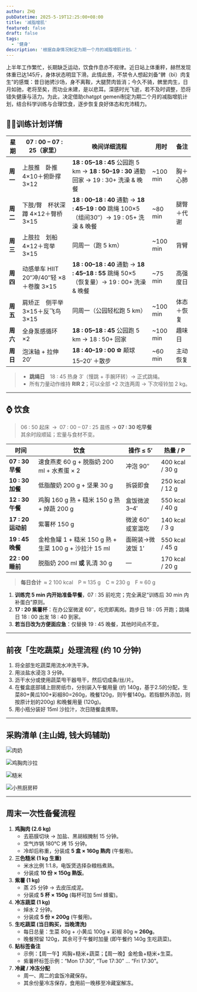 ```yaml
---
author: ZHQ
pubDatetime: 2025-5-19T12:25:00+08:00
title: '减脂增肌'
featured: false
draft: false
tags:
  - '健身'
description: '根据自身情况制定为期一个月的减脂增肌计划。'
---
```


上半年工作繁忙，长期缺乏运动，饮食作息亦不规律。近日站上体重秤，赫然发现体重已达145斤，身体状态明显下滑。此情此景，不禁令人想起刘备“髀（bì）肉复生”的感慨：<span class="text-red-400">昔日驰骋沙场，身不离鞍，大腿赘肉皆消；今久不骑，髀里肉生，日月如驰，老将至矣，而功业未建，是以悲耳。</span>深感时光飞逝，若不及时调整，恐将错失健康与活力。为此，决定借助chatgpt gemeni制定为期二个月的减脂增肌计划，结合科学训练与合理饮食，逐步恢复良好体态和充沛精力。

## 🏋️‍♂️训练计划详情

| 星期 | 07 : 00 – 07 : 25（家里） | 晚间详细流程 | 用时 | 备注 |
|------|---------------------------|--------------|------|------|
| **周一** | 上肢推 卧推 4×10＋俯卧撑 3×12 | **18 : 05–18 : 45** 公园跑 5 km → **18 : 50–19 : 30** 通勤回家 → 19 : 30+ 洗澡 & 晚餐 | ~100 min | 胸＋心肺 |
| **周二** | 下肢/臀 杯状深蹲 4×12＋臀桥 3×15 | **18 : 00–18 : 40** 通勤 → **18 : 45–19 : 00** 跳绳 100×5（组间30″）→ 19 : 05+ 洗澡 & 晚餐 | ~80 min | 腿臀＋代谢 |
| **周三** | 上肢拉 划船 4×12＋弯举 3×15 | 同周一（跑 5 km） | ~100 min | 背臂 |
| **周四** | 动感单车 HIIT 20″冲/40″轻 ×8 ＋卷腹 3×15 | **18 : 00–18 : 40** 通勤 → **18 : 45–18 : 55** 跳绳 50×5（恢复量）→ 19 : 00+ 洗澡 & 晚餐 | ~75 min | 高强度日 |
| **周五** | 肩矫正 侧平举 3×15＋反飞鸟 3×15 | 同周一（公园轻松跑 5 km） | ~100 min | 体态＋恢复 |
| **周六** | 全身泵感循环 ×2 | **18 : 05–18 : 45** 公园跑 5 km → 18 : 50+ 回家 | ~100 min | 趣味日 |
| **周日** | 泡沫轴 + 拉伸 20′ | **18 : 40–19 : 00** ⚽ 颠球 15–20′ ＋散步 | ~60 min | 主动恢复 |

> - **跳绳日** 18 : 45 热身 3′（慢跳 + 手腕环转）→ 正式跳绳。  
> - 所有力量动作维持 **RIR 2**；可以全部 +2 次连两周 → 下次哑铃加 2 kg。

---

## ⌚ 饮食
> 06 : 50 起床 → 07 : 00 – 07 : 25 晨练 → **07 : 30 吃早餐**  
> 其余时段顺延；宏量与食材不变。

| 时间 | 饮食 | 操作 ≤ 5′ | 热量 / P |
|------|-------------|-----------|----------|
| **07 : 30 早餐** | 速食燕麦 60 g + 脱脂奶 200 ml + 水煮蛋 × 2 | 冲泡 90″ | 400 kcal / 30 g |
| **10 : 30 加餐** | 低脂酸奶 200 g + 坚果 30 g | 拆袋即食 | 250 kcal / 12 g |
| **12 : 30 午餐** | 鸡胸 160 g 熟 + 糙米 150 g 熟 + 焯蔬 200 g | 盒饭微波 3–4′ | 550 kcal / 40 g |
| **17 : 20 运动前** | 紫薯杯 150 g | 微波 60″ 或室温吃 | 140 kcal / 3 g |
| **19 : 45 晚餐** | 金枪鱼罐 1 + 糙米 150 g 熟 + 生菜 100 g + 沙拉汁 15 ml | 面碗装→微波饭 1′ | 550 kcal / 45 g |
| **22 : 00 睡前** | 脱脂奶 200 ml **或** 乳清 30 g | — | 170 kcal / 20 g |

> **每日合计** ≈ 2 100 kcal P ≈ 135 g C ≈ 230 g F ≈ 60 g  

1. **训练完 5 min 内开始准备早餐**，07 : 35 前吃完；完全满足“训练后 30 min 内补蛋白”原则。  
2. **17 : 20 紫薯杯**：在办公室微波 60″，吃完即离岗。跑步日 18 : 05 开跑；跳绳日 18 : 00 出发 18 : 40 到家。  
3. **若当日改为方便面应急**：仅替换 19 : 45 晚餐，其他时间点不变。  

---

## 前夜「生吃蔬菜」处理流程 (约 10 分钟)

1.  将全部生吃蔬菜用流水冲洗干净。
2.  用淡盐水浸泡 3 分钟。
3.  沥干水分或使用蔬菜甩干器甩干，然后切成条/丝/片。
4.  在餐盒底部铺上厨房纸巾，分别装入午餐用量 (约 140g，基于2.5的分配，生菜80+黄瓜100+彩椒80=260g，晚餐120g，则午餐140g。若指额外添加，则按原计划的200g) 和晚餐用量 (120g)。
5.  用小瓶分装好 15ml 沙拉汁，次日随餐盒携带。

---

## 采购清单 (主山姆, 钱大妈辅助)

![肉奶](https://cdn.jsdelivr.net/gh/marshal-zheng/images-hosting@main/images/h4fqU7.jpg)

![鸡胸肉沙拉](https://cdn.jsdelivr.net/gh/marshal-zheng/images-hosting@main/images/4BdwPI.jpg)

![糙米](https://cdn.jsdelivr.net/gh/marshal-zheng/images-hosting@main/images/CGko4z.jpg)

![小熊厨房秤](https://cdn.jsdelivr.net/gh/marshal-zheng/images-hosting@main/images/ZQab6w.jpg)

---

## 周末一次性备餐流程

1.  **鸡胸肉 (2.6 kg)**
    *   去筋膜切块 → 加盐、黑胡椒腌制 15 分钟。
    *   空气炸锅 180℃ 烤 15 分钟。
    *   冷却后称重，分装成 **5 盒 × 160g 熟肉** (午餐用)。
2.  **三色糙米 (1 kg 生重)**
    *   米水比例 1:1.8，电饭煲选择杂粮档煮熟。
    *   分装成 **10 份 × 150g 熟饭**。
3.  **紫薯 (1 kg)**
    *   蒸 25 分钟 → 去皮压成泥。
    *   分装成 **5 杯 × 150g** (每杯可加 5ml 蜂蜜)。
4.  **冷冻蔬菜 (1 kg)**
    *   焯水 2 分钟。
    *   分装成 **5 份 × 200g** (午餐用)。
5.  **生吃蔬菜 (当日购买，当晚清洗)**
    *   每日总量：生菜 80g + 小黄瓜 100g + 彩椒 80g ≈ **260g**。
    *   晚餐预留 120g，其余可于午餐时加量 (即午餐约 140g 生吃蔬菜)。
6.  **贴标签备注**
    *   示例：【周一午】鸡胸+糙米+蔬菜；【周一晚】金枪鱼+糙米+生菜。
    *   紫薯杯标签示例：“Mon 17:30”, “Tue 17:30” ... “Fri 17:30”。
7.  **冷藏 / 冷冻分配**
    *   周一、周二的盒饭冷藏保存。
    *   其余份量冷冻保存，食用前一晚移至冷藏室解冻。
